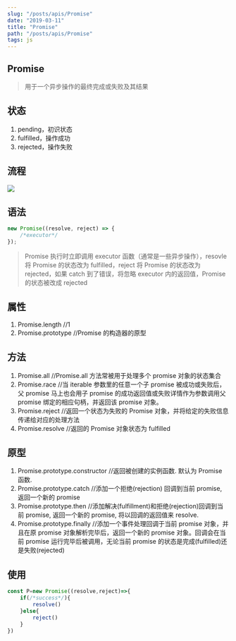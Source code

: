 ```yaml
---
slug: "/posts/apis/Promise"
date: "2019-03-11"
title: "Promise"
path: "/posts/apis/Promise"
tags: js
---
```

## Promise

> 用于一个异步操作的最终完成或失败及其结果

## 状态

1. pending，初识状态
2. fulfilled，操作成功
3. rejected，操作失败

## 流程

![](https://cdn.jsdelivr.net/gh/funnypan/pics@master/img/20190830101852.png)

## 语法

```javascript
new Promise((resolve, reject) => {
	/*executor*/
});
```

> Promise 执行时立即调用 executor 函数（通常是一些异步操作），resovle 将 Promise 的状态改为 fulfilled，reject 将 Promise 的状态改为 rejected，如果 catch 到了错误，将忽略 executor 内的返回值，Promise 的状态被改成 rejected

## 属性

1. Promise.length //1
2. Promise.prototype //Promise 的构造器的原型

## 方法

1. Promise.all //Promise.all 方法常被用于处理多个 promise 对象的状态集合
2. Promise.race //当 iterable 参数里的任意一个子 promise 被成功或失败后，父 promise 马上也会用子 promise 的成功返回值或失败详情作为参数调用父 promise 绑定的相应句柄，并返回该 promise 对象。
3. Promise.reject //返回一个状态为失败的 Promise 对象，并将给定的失败信息传递给对应的处理方法
4. Promise.resolve //返回的 Promise 对象状态为 fulfilled

## 原型

1. Promise.prototype.constructor //返回被创建的实例函数. 默认为 Promise 函数.
2. Promise.prototype.catch //添加一个拒绝(rejection) 回调到当前 promise, 返回一个新的 promise
3. Promise.prototype.then //添加解决(fulfillment)和拒绝(rejection)回调到当前 promise, 返回一个新的 promise, 将以回调的返回值来 resolve.
4. Promise.prototype.finally //添加一个事件处理回调于当前 promise 对象，并且在原 promise 对象解析完毕后，返回一个新的 promise 对象。回调会在当前 promise 运行完毕后被调用，无论当前 promise 的状态是完成(fulfilled)还是失败(rejected)

## 使用

```javascript
const P=new Promise((resolve,reject)=>{
    if(/*success*/){
        resolve()
    }else{
        reject()
    }
})
```
